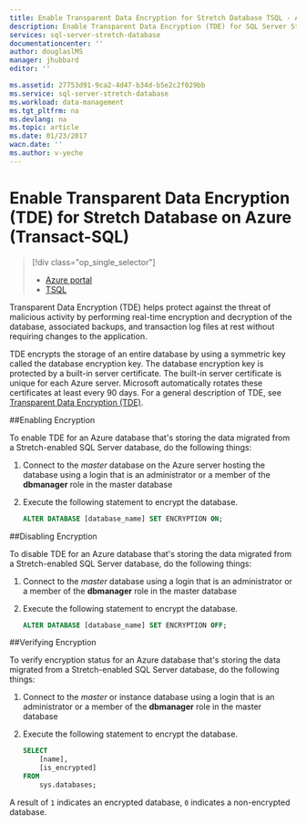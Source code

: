 ```yaml
---
title: Enable Transparent Data Encryption for Stretch Database TSQL - Azure | Azure
description: Enable Transparent Data Encryption (TDE) for SQL Server Stretch Database on Azure TSQL
services: sql-server-stretch-database
documentationcenter: ''
author: douglaslMS
manager: jhubbard
editor: ''

ms.assetid: 27753d91-9ca2-4d47-b34d-b5e2c2f029bb
ms.service: sql-server-stretch-database
ms.workload: data-management
ms.tgt_pltfrm: na
ms.devlang: na
ms.topic: article
ms.date: 01/23/2017
wacn.date: ''
ms.author: v-yeche
---
```


# Enable Transparent Data Encryption (TDE) for Stretch Database on Azure (Transact-SQL)
> [!div class="op_single_selector"]
>- [Azure portal](./sql-server-stretch-database-encryption-tde.md)
>- [TSQL](./sql-server-stretch-database-tde-tsql.md)

Transparent Data Encryption (TDE) helps protect against the threat of malicious activity by performing real-time encryption and decryption of the database, associated backups, and transaction log files at rest without requiring changes to the application.

TDE encrypts the storage of an entire database by using a symmetric key called the database encryption key. The database encryption key is protected by a built-in server certificate. The built-in server certificate is unique for each Azure server. Microsoft automatically rotates these certificates at least every 90 days. For a general description of TDE, see [Transparent Data Encryption (TDE)].

##Enabling Encryption

To enable TDE for an Azure database that's storing the data migrated from a Stretch-enabled SQL Server database, do the following things:

1. Connect to the *master* database on the Azure server hosting the database using a login that is an administrator or a member of the **dbmanager** role in the master database
2. Execute the following statement to encrypt the database.

    ```sql
    ALTER DATABASE [database_name] SET ENCRYPTION ON;
    ```

##Disabling Encryption

To disable TDE for an Azure database that's storing the data migrated from a Stretch-enabled SQL Server database, do the following things:

1. Connect to the *master* database using a login that is an administrator or a member of the **dbmanager** role in the master database
2. Execute the following statement to encrypt the database.

    ```sql
    ALTER DATABASE [database_name] SET ENCRYPTION OFF;
    ```

##Verifying Encryption

To verify encryption status for an Azure database that's storing the data migrated from a Stretch-enabled SQL Server database, do the following things:

1. Connect to the *master* or instance database using a login that is an administrator or a member of the **dbmanager** role in the master database
2. Execute the following statement to encrypt the database.

    ```sql
    SELECT
        [name],
        [is_encrypted]
    FROM
        sys.databases;
    ```

A result of ```1``` indicates an encrypted database, ```0``` indicates a non-encrypted database.

<!--Anchors-->
[Transparent Data Encryption (TDE)]: https://msdn.microsoft.com/zh-cn/library/bb934049.aspx

<!--Image references-->

<!--Link references-->